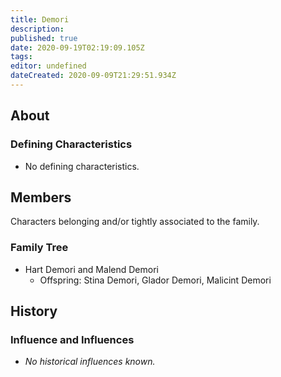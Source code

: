 ```yaml
---
title: Demori
description: 
published: true
date: 2020-09-19T02:19:09.105Z
tags: 
editor: undefined
dateCreated: 2020-09-09T21:29:51.934Z
---
```


## About

### Defining Characteristics

- No defining characteristics.

## Members

Characters belonging and/or tightly associated to the family.

### Family Tree

- Hart Demori and Malend Demori
    - Offspring: Stina Demori, Glador Demori, Malicint Demori

## History

### Influence and Influences

- *No historical influences known.*